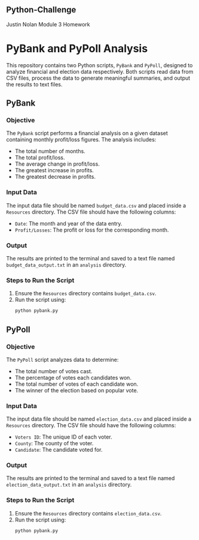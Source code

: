 ## Python-Challenge
Justin Nolan Module 3 Homework

# PyBank and PyPoll Analysis

This repository contains two Python scripts, `PyBank` and `PyPoll`, designed to analyze financial and election data respectively. Both scripts read data from CSV files, process the data to generate meaningful summaries, and output the results to text files.

## PyBank

### Objective

The `PyBank` script performs a financial analysis on a given dataset containing monthly profit/loss figures. The analysis includes:
- The total number of months.
- The total profit/loss.
- The average change in profit/loss.
- The greatest increase in profits.
- The greatest decrease in profits.

### Input Data

The input data file should be named `budget_data.csv` and placed inside a `Resources` directory. The CSV file should have the following columns:
- `Date`: The month and year of the data entry.
- `Profit/Losses`: The profit or loss for the corresponding month.

### Output

The results are printed to the terminal and saved to a text file named `budget_data_output.txt` in an `analysis` directory.

### Steps to Run the Script

1. Ensure the `Resources` directory contains `budget_data.csv`.
2. Run the script using:
   ```bash
   python pybank.py


## PyPoll

### Objective

The `PyPoll` script analyzes data to determine:
- The total number of votes cast.
- The percentage of votes each candidates won.
- The total number of votes of each candidate won.
- The winner of the election based on popular vote.

### Input Data

The input data file should be named `election_data.csv` and placed inside a `Resources` directory. The CSV file should have the following columns:
- `Voters ID`: The unique ID of each voter.
- `County`: The county of the voter.
- `Candidate`: The candidate voted for.

### Output

The results are printed to the terminal and saved to a text file named `election_data_output.txt` in an `analysis` directory.

### Steps to Run the Script

1. Ensure the `Resources` directory contains `election_data.csv`.
2. Run the script using:
   ```bash
   python pybank.py   


